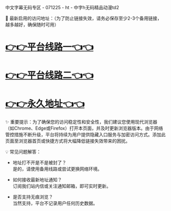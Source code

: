 中文字幕无码专区 - 071225 - ht - 中字h无码精品动漫td2

🌟 最新启用的访问地址：（为了防止链接失效，请务必保存至少2-3个备用链接，越多越好，确保随时可用）

# <a href="https://za52.run">👉👉平台线路一👈👈</a>  
# <a href="https://za53.run">👉👉平台线路二👈👈</a>  
# <a href="https://za51.run">👉👉永久地址👈👈</a>  

✨ 重要提示：为了确保您的访问稳定性和安全性，我们建议您使用现代浏览器（如Chrome、Edge或Firefox）打开本页面，并及时更新浏览器版本。由于网络管控措施不断升级，平台将持续为用户提供隐藏入口服务与加密访问方式。添加此页面至浏览器首页或快捷方式将大幅降低链接失效带来的困扰。

💡 常见问题解答：

- 地址打不开是不是被封了？  
是的，请使用备用线路或尝试更换网络环境。

- 如何接收最新地址通知？  
订阅我们站内信或关注通知邮箱，即可实时更新。

- 是否支持无痕浏览？  
当然支持，平台不记录用户任何历史数据。
